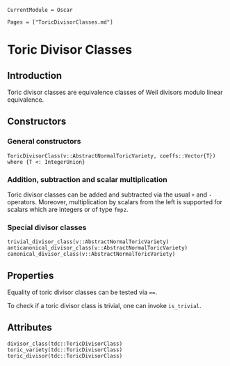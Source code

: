 ```@meta
CurrentModule = Oscar
```

```@contents
Pages = ["ToricDivisorClasses.md"]
```


# Toric Divisor Classes

## Introduction

Toric divisor classes are equivalence classes of Weil divisors modulo linear equivalence.


## Constructors

### General constructors

```@docs
ToricDivisorClass(v::AbstractNormalToricVariety, coeffs::Vector{T}) where {T <: IntegerUnion}
```

### Addition, subtraction and scalar multiplication

Toric divisor classes can be added and subtracted via the usual `+` and `-`
operators. Moreover, multiplication by scalars from the left is supported
for scalars which are integers or of type `fmpz`.

### Special divisor classes

```@docs
trivial_divisor_class(v::AbstractNormalToricVariety)
anticanonical_divisor_class(v::AbstractNormalToricVariety)
canonical_divisor_class(v::AbstractNormalToricVariety)
```


## Properties

Equality of toric divisor classes can be tested via `==`.

To check if a toric divisor class is trivial, one can invoke `is_trivial`.


## Attributes

```@docs
divisor_class(tdc::ToricDivisorClass)
toric_variety(tdc::ToricDivisorClass)
toric_divisor(tdc::ToricDivisorClass)
```
